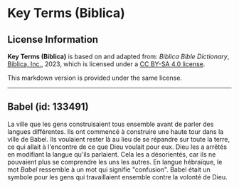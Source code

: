 # Key Terms (Biblica)

## License Information

**Key Terms (Biblica)** is based on and adapted from: _Biblica Bible Dictionary_, [Biblica, Inc.](https://www.biblica.com/), 2023, which is licensed under a [CC BY-SA 4.0 license](https://creativecommons.org/licenses/by-sa/4.0/legalcode.en).

This markdown version is provided under the same license.



--------------------------------

## Babel (id: 133491)

La ville que les gens construisaient tous ensemble avant de parler des langues différentes. Ils ont commencé à construire une haute tour dans la ville de Babel. Ils voulaient rester là au lieu de se répandre sur toute la terre, ce qui allait à l'encontre de ce que Dieu voulait pour eux. Dieu les a arrêtés en modifiant la langue qu'ils parlaient. Cela les a désorientés, car ils ne pouvaient plus se comprendre les uns les autres. En langue hébraïque, le mot *Babel* ressemble à un mot qui signifie "confusion". Babel était un symbole pour les gens qui travaillaient ensemble contre la volonté de Dieu.


